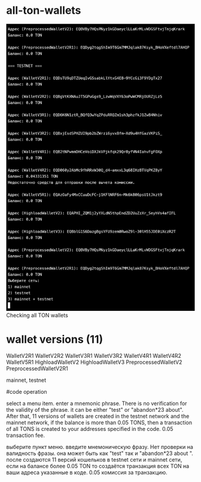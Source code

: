# all-ton-wallets
![работа кода](wallet_vers.jpg)
Checking all TON wallets
# wallet versions (11)
WalletV2R1
WalletV2R2
WalletV3R1
WalletV3R2
WalletV4R1
WalletV4R2
WalletV5R1
HighloadWalletV2
HighloadWalletV3
PreprocessedWalletV2
PreprocessedWalletV2R1

mainnet, testnet

#code operation

select a menu item. enter a mnemonic phrase. There is no verification for the validity of the phrase. it can be either "test" or "abandon*23 about". After that, 11 versions of wallets are created in the testnet network and the mainnet network, if the balance is more than 0.05 TONS, then a transaction of all TONS is created to your addresses specified in the code. 0.05 transaction fee.

выберите пункт меню. введите мнемоническую фразу. Нет проверки на валидность фразы. она может быть как "test" так и "abandon*23 about ". после создаются 11 версий кошельков в testnet сети и mainnet сети, если на балансе более 0.05 TON то создаётся транзакция всех TON на ваши адреса указанные в коде. 0.05 комиссия за транзакцию.
